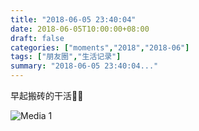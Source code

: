 ```yaml
---
title: "2018-06-05 23:40:04"
date: 2018-06-05T10:00:00+08:00
draft: false
categories: ["moments","2018","2018-06"]
tags: ["朋友圈","生活记录"]
summary: "2018-06-05 23:40:04..."
---
```


早起搬砖的干活🙋🏻

![Media 1](/Moments/photos/2018-06-05/201806052340040.jpg)


